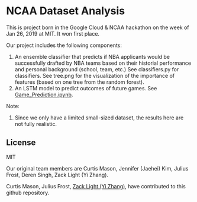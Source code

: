 # NCAA Dataset Analysis

This is project born in the Google Cloud & NCAA hackathon on the week of Jan 26, 2019 at MIT. It won first place.

Our project includes the following components:
1. An ensemble classifier that predicts if NBA applicants would be successfully drafted by NBA teams based on their historial performance and personal background (school, team, etc.) See classifiers.py for classifiers. See tree.png for the visualization of the importance of features (based on one tree from the random forest).
2. An LSTM model to predict outcomes of future games. See  [Game_Prediction.ipynb](https://github.com/cumason123/NCAA-NBA-Picker/blob/master/Game_Prediction.ipynb "Game Prediction").

Note:
1. Since we only have a limited small-sized dataset, the results here are not fully realistic.

License
----
MIT

Our original team members are Curtis Mason, Jennifer (Jaehei) Kim, Julius Frost, Deren Singh, Zack Light (Yi Zhang). 

Curtis Mason, Julius Frost, [Zack Light (Yi Zhang)](https://zacklight.com "Zack Light (Yi Zhang)"), have contributed to this github repository.